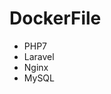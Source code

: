 <h1>DockerFile</h1>
<ul>
    <li>PHP7</li>
    <li>Laravel</li>
    <li>Nginx</li>
    <li>MySQL</li>
</ul>